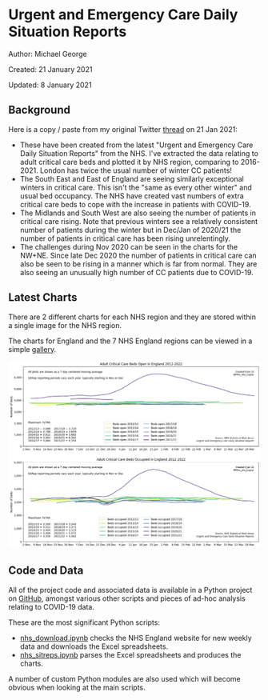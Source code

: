 # Urgent and Emergency Care Daily Situation Reports

Author: Michael George

Created: 21 January 2021

Updated: 8 January 2021



## Background

Here is a copy / paste from my original Twitter [thread](https://twitter.com/Mike_aka_Logiqx/status/1352352382466854916?s=20) on 21 Jan 2021:

- These have been created from the latest "Urgent and Emergency Care Daily Situation Reports" from the NHS. I've extracted the data relating to adult critical care beds and plotted it by NHS region, comparing to 2016-2021. London has twice the usual number of winter CC patients!
- The South East and East of England are seeing similarly exceptional winters in critical care. This isn't the "same as every other winter" and usual bed occupancy. The NHS have created vast numbers of extra critical care beds to cope with the increase in patients with COVID-19.
- The Midlands and South West are also seeing the number of patients in critical care rising. Note that previous winters see a relatively consistent number of patients during the winter but in Dec/Jan of 2020/21 the number of patients in critical care has been rising unrelentingly.
- The challenges during Nov 2020 can be seen in the charts for the NW+NE. Since late Dec 2020 the number of patients in critical care can also be seen to be rising in a manner which is far from normal. They are also seeing an unusually high number of CC patients due to COVID-19.



## Latest Charts

There are 2 different charts for each NHS region and they are stored within a single image for the NHS region.

The charts for England and the 7 NHS England regions can be viewed in a simple [gallery](gallery.html).

[![England](england.png)](gallery.html)



## Code and Data

All of the project code and associated data is available in a Python project on [GitHub](https://github.com/Logiqx/covid-stats), amongst various other scripts and pieces of ad-hoc analysis relating to COVID-19 data.

These are the most significant Python scripts:

- [nhs_download.ipynb](https://github.com/Logiqx/covid-stats/blob/master/python/nhs_download.ipynb) checks the NHS England website for new weekly data and downloads the Excel spreadsheets.
- [nhs_sitreps.ipynb](https://github.com/Logiqx/covid-stats/blob/master/python/nhs_sitreps.ipynb) parses the Excel spreadsheets and produces the charts.

A number of custom Python modules are also used which will become obvious when looking at the main scripts.

